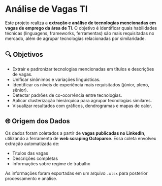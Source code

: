 # Análise de Vagas TI 

Este projeto realiza a **extração e análise de tecnologias mencionadas em vagas de emprego da área de TI**. O objetivo é identificar quais habilidades técnicas (linguagens, frameworks, ferramentas) são mais requisitadas no mercado, além de agrupar tecnologias relacionadas por similaridade.

## 🔍 Objetivos

- Extrair e padronizar tecnologias mencionadas em títulos e descrições de vagas.
- Unificar sinônimos e variações linguísticas.
- Identificar os níveis de experiência mais requisitados (júnior, pleno, sênior).
- Detectar padrões de co-ocorrência entre tecnologias.
- Aplicar clusterização hierárquica para agrupar tecnologias similares.
- Visualizar resultados com gráficos, dendrogramas e mapas de calor.

## 🌐 Origem dos Dados

Os dados foram coletados a partir de **vagas publicadas no LinkedIn**, utilizando a ferramenta de **web scraping Octoparse**. Essa coleta envolveu extração automatizada de:

- Títulos das vagas  
- Descrições completas  
- Informações sobre regime de trabalho  

As informações foram exportadas em um arquivo `.xlsx` para posterior processamento e análise.


